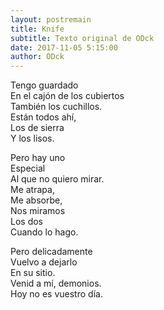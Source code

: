 ```yaml
---
layout: postremain
title: Knife
subtitle: Texto original de ODck
date: 2017-11-05 5:15:00
author: ODck
---
```


Tengo guardado  
En el cajón de los cubiertos  
También los cuchillos.  
Están todos ahí,  
Los de sierra  
Y los lisos.  

Pero hay uno  
Especial  
Al que no quiero mirar.  
Me atrapa,  
Me absorbe,  
Nos miramos  
Los dos  
Cuando lo hago.  

Pero delicadamente  
Vuelvo a dejarlo  
En su sitio.  
Venid a mí, demonios.  
Hoy no es vuestro día.  